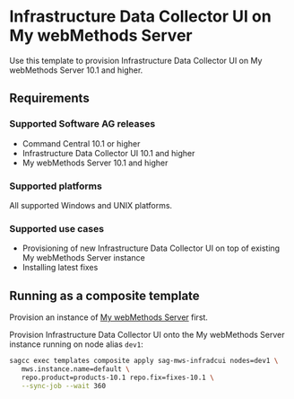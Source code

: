 <!-- Copyright 2013 - 2018 Software AG, Darmstadt, Germany and/or its licensors

   SPDX-License-Identifier: Apache-2.0

    Licensed under the Apache License, Version 2.0 (the "License");
    you may not use this file except in compliance with the License.
    You may obtain a copy of the License at

        http://www.apache.org/licenses/LICENSE-2.0

    Unless required by applicable law or agreed to in writing, software
    distributed under the License is distributed on an "AS IS" BASIS,
     WITHOUT WARRANTIES OR CONDITIONS OF ANY KIND, either express or implied.
     See the License for the specific language governing permissions and

     limitations under the License.                                                  

-->

# Infrastructure Data Collector UI on My webMethods Server

Use this template to provision Infrastructure Data Collector UI on My webMethods Server 10.1 and higher.

## Requirements

### Supported Software AG releases

* Command Central 10.1 or higher
* Infrastructure Data Collector UI 10.1 and higher
* My webMethods Server 10.1 and higher

### Supported platforms

All supported Windows and UNIX platforms.

### Supported use cases

* Provisioning of new Infrastructure Data Collector UI on top of existing My webMethods Server instance
* Installing latest fixes

## Running as a composite template

Provision an instance of [My webMethods Server](../sag-mws-server/) first.

Provision Infrastructure Data Collector UI onto the My webMethods Server instance running on node alias `dev1`:

 ```bash
 sagcc exec templates composite apply sag-mws-infradcui nodes=dev1 \
    mws.instance.name=default \
    repo.product=products-10.1 repo.fix=fixes-10.1 \
    --sync-job --wait 360
```

